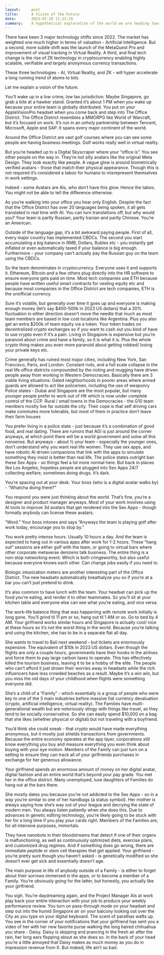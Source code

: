 ```yaml
---
layout:     post
title:      A Vision of the Future
date:       2023-07-29 11:21:29
summary:    A hypothetical exploration of the world we are heading towards
---
```



There have been 3 major technology shifts since 2022. The market has weighted one much higher in terms of valuation - Artificial Intelligence. But a second, more subtle shift was the launch of the MetaQuest Pro and improvement of visual tracking in Virtual Reality. A third, and final tech change is the rise of ZK technology in cryptocurrency enabling highly scalable, verifiable and largely anonymous currency transactions.

These three technologies - AI, Virtual Reality, and ZK - will hyper accelerate a long running trend of atoms to bits. 

Let me explain a vision of the future.

You’ll wake up in a low crime, low tax jurisdiction. Maybe Singapore, go grab a bite at a hawker stand. Granted it’s about 1 PM when you wake up because your entire team is globally distributed. You put on your AppleVisionPro headset when you come back and step into The Office District. The Office District resembles a MMORPG like World of Warcraft, but it’s focused on work. It’s run in an unholy partnership between Tencent, Microsoft, Apple and SAP. It spans every major continent of the world.

Around the Office District are vast golf courses where you can see some people are having business meetings. Golf works really well in virtual reality. 

But you’re headed up to a Digital Skyscraper where your “office is”. You see other people on the way in. They’re not silly avatars like the original Meta Design. They look exactly like people. A vague glow is around biometrically verified avatars - those that match their physical appearance. Though this is not required it’s considered a taboo for humans to misrepresent themselves in work settings.

Indeed - some Avatars are AIs, who don’t have this glow. Hence the taboo. You might not be able to tell the difference otherwise.

As you’re walking into your office you hear only English. Despite the fact that the Office District has over 20 languages being spoken, it all gets translated in real time with AI. You can turn translations off, but why would you? Your team is partly Russian, partly Iranian and partly Chinese. You’re an American.

Outside of the language gap, it’s a bit awkward paying people. First of all, every major country has implemented CBDCs. The second you start accumulating a big balance in RMB, Dollars, Rubles etc - you instantly get inflated or even automatically taxed if your balance is big enough. Furthermore - your company can’t actually pay the Russian guy on the team using the CBDCs. 

So the team denominates in cryptocurrency. Everyone uses it and supports it. Ethereum, Bitcoin and a few others plug directly into the HR software to ensure everyone gets paid on time. Most tech companies use ETH because people have written useful smart contracts for vesting equity etc and because most companies in the Office District are tech companies, ETH is the unofficial currency.

Sure it’s volatile, but generally over time it goes up and everyone is making enough money (let’s say $400-500k in 2023 US dollars) that a 30% fluctuation in either direction doesn’t move the needle that much as most team members are based in low cost locations like Argentina. Plus you also get an extra $200k of team equity via a token. Your token trades on decentralized crypto exchanges so if you want to cash out you kind of have to use crypto even if it’s a pain. Living in Singapore is expensive but you’re paranoid about crime and have a family, so it is what it is. Plus the whole crypto thing makes you even more paranoid about getting robbed/ losing your private keys etc. 

Crime generally has ruined most major cities, including New York, San Francisco, Paris, and London. Constant riots, and a full scale collapse in the real life office districts compounded by the rioting and mugging have driven people away from working in Western Democracies. Basically there are 3 viable living situations:
Gated neighborhoods in poorer areas where armed guards are allowed to act like policemen, including the use of weaponry 
Police states - Dubai and Singapore are the most popular, but many younger people prefer to work out of HK which is now under complete control of the CCP. 
Rural / small towns in the Democracies - the G10 team members mostly live far outside the city. Their cope is that self driving cars make commutes more tolerable, but most of them in practice don’t leave their farm houses

You prefer living in a police state - just because it’s a combination of good food, and real dating. There are rumors that AGI is just around the corner anyways, at which point there will be a world government and solve all this nonsense. But anyways - about ½ your team - especially the younger ones, don’t understand why you want real life women. They use sex apps, and have robotic AI driven companions that link with the apps to simulate something they insist is better than real life. The police states outright ban these Sex Apps - so things feel a lot more normal here. But back in places like Los Angeles, hopeless people are plugged into Sex Apps 24/7 collecting welfare, sometimes doing drugs. It’s dark.

 You’re spacing out at your desk. Your boss (who is a digital avatar walks by) - “Whatcha doing there?” 

You respond you were just thinking about the world. That’s fine, you’re a designer and product manager anyways. Most of your work involves using AI tools to improve 3d avatars that get rendered into the Sex Apps - though formally anybody can license these avatars. 

“Word.” Your boss intones and says “Anyways the team is playing golf after work today, encourage you to stop by.”

You work pretty intense hours. Usually 10 hours a day. And the team is expected to hang out in various apps after work for 1-2 hours. These “hang out” sessions are either golf with the team, or going to virtual bars where other corporate metaverse denizens talk business. The entire thing is a non-stop networking event. Which is both cringeworthy, but also useful because everyone knows each other. Can change jobs easily if you need to.

Biologic intoxication meters are another interesting part of the Office District. The new headsets automatically breathalyze you so if you’re at a bar you can’t just pretend to drink. 

It’s also common to have lunch with the team. Your headset can pick up the food you’re eating, and render it to other teammates. So you’ll sit at your kitchen table and everyone else can see what you’re eating, and vice versa. 

The work-life balance thing that was happening with remote work initially is long gone. You’ll grind til 11 pm or so, hang out til 1 AM or so. Go to bed by 4 AM. Your girlfriend works similar hours and Singapore is actually cool/ nice at these hours so it’s not the worst thing in the world. Because you’re talking and using the kitchen, she has to be in a separate flat all day. 

She wants to travel to Bali next weekend - but tickets are enormously expensive. The equivalent of $10k in 2023 US dollars. Even though the flights are only a couple hours, governments have their hooks in the airlines and force them to pay large carbon taxes to operate. This has effectively killed the tourism business, leaving it to be a hobby of the elite. The people who can’t afford it just drown their worries away in headsets while the rich influencers have less crowded beaches as a result. Maybe it’s a win win, but you miss the old days of your childhood when flights were something everyone did.

She’s a child of a “Family” - which essentially is a group of people who were key to one of the 3 main industries before massive fiat currency devaluation (crypto, artificial intelligence, virtual reality). The Families have multi-generational wealth but are notoriously stingy with things like travel, as they tend to be socially conservative. So she can easily spend $10,000 on a bag that she likes (whether physical or digital) but not traveling with a boyfriend. 

You’d think she could sneak - that crypto would have made everything anonymous, but it mostly just shields transactions from governments. Because the entire economy operates at the app layer, corporations still know everything you buy and measure everything you even think about buying with your eye motion. Members of the Family can just turn on a setting to ensure they can track all of your girlfriends purchases in exchange for her generous allowance.

Your girlfriend spends an enormous amount of money on her digital avatar, digital fashion and an entire world that’s beyond your pay grade. You met her in the office district. Many unemployed, luxe daughters of Families do hang out at the bars there. 

She mostly dates you because you’re not addicted to the Sex Apps - so in a way you’re similar to one of her handbags (a status symbol). Her mother is always saying how she’s way out of your league and decrying the state of modern men. You always listen patiently when she does this. Due to advances in genetic editing technology, you’re likely going to be stuck with her for a long time if you play your cards right. Members of the Families are, for all intensive purposes, immortals. 

They have nanobots in their bloodstreams that detect if one of their organs is malfunctioning, as well as continuously optimized diets, exercise plans, and customized drug regimes. And if something does go wrong, there are immediate peptide or stem cell therapies that get applied. Your girlfriend - you’re pretty sure though you haven’t asked - is genetically modified so she doesn’t ever get sick and essentially doesn’t age. 

The main purpose in life of anybody outside of a Family - is either to forget about their sorrows immersed in the apps, or to become a member of a Family. You’re obviously going for the latter, but honestly, you actually like your girlfriend. 

You sigh. You’re daydreaming again, and the Project Manager AIs at work play back your entire interaction with your job to produce your weekly performance review. You turn on pass-through mode on your headset and step out into the humid Singapore air on your balcony looking out over the City as you type on your digital keyboard. The scent of parathas wafts up. You see in the corner of your notifications that your girlfriend has sent you a video of her with her new favorite purse walking the long haired chihuahua you share - Daisy. Daisy is skipping and prancing in the fresh air after the rain, her long ears flopping about as she does so. In the back of your head you’re a little annoyed that Daisy makes as much money as you do in impression revenue from X. But indeed, life ain’t so bad.  
